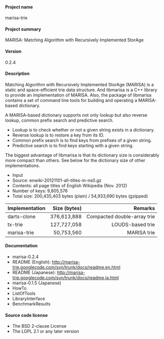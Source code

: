 #### Project name

marisa-trie

#### Project summary

MARISA: Matching Algorithm with Recursively Implemented StorAge

#### Version

0.2.4

#### Description

Matching Algorithm with Recursively Implemented StorAge (MARISA) is a static and space-efficient trie data structure. And libmarisa is a C++ library to provide an implementation of MARISA. Also, the package of libmarisa contains a set of command line tools for building and operating a MARISA-based dictionary.

A MARISA-based dictionary supports not only lookup but also reverse lookup, common prefix search and predictive search.

* Lookup is to check whether or not a given string exists in a dictionary.
* Reverse lookup is to restore a key from its ID.
* Common prefix search is to find keys from prefixes of a given string.
* Predictive search is to find keys starting with a given string.

The biggest advantage of libmarisa is that its dictionary size is considerably more compact than others. See below for the dictionary size of other implementations.

* Input
 * Source: enwiki-20121101-all-titles-in-ns0.gz
 * Contents: all page titles of English Wikipedia (Nov. 2012)
 * Number of keys: 9,805,576
 * Total size: 200,435,403 bytes (plain) / 54,933,690 bytes (gzipped)

|Implementation|Size (bytes)|Remarks                    |
|:-------------|-----------:|--------------------------:|
|darts-clone   | 376,613,888|Compacted double-array trie|
|tx-trie       | 127,727,058|LOUDS-based trie           |
|marisa-trie   |  50,753,560|MARISA trie                |

#### Documentation

* marisa-0.2.4
 * README (English): http://marisa-trie.googlecode.com/svn/trunk/docs/readme.en.html
 * README (Japanese): http://marisa-trie.googlecode.com/svn/trunk/docs/readme.ja.html
* marisa-0.1.5 (Japanese)
 * HowTo
 * ListOfTools
 * LibraryInterface
 * BenchmarkResults

#### Source code license

* The BSD 2-clause License
* The LGPL 2.1 or any later version
